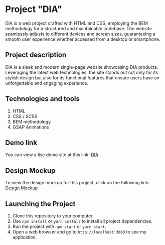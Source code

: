 # Project "DIA"

DIA is a web project crafted with HTML and CSS, employing the BEM methodology for a structured and maintainable codebase. The website seamlessly adjusts to different devices and screen sizes, guaranteeing a smooth user experience whether accessed from a desktop or smartphone.

## Project description

DIA is a sleek and modern single-page website showcasing DIA products. Leveraging the latest web technologies, the site stands out not only for its stylish design but also for its functional features that ensure users have an unforgettable and engaging experience.

## Technologies and tools

1) HTML
2) CSS / SCSS
3) BEM methodology
4) GSAP Animations

## Demo link

You can view a live demo site at this link:  [DIA](https://allagutsul27.github.io/DIA/)

 ## Design Mockup

To view the design mockup for this project, click on the following link: [Design Mockup](https://www.figma.com/file/7qwsWggv9BAxMi2VPhBuPr/Air-(formerly-Dia)?node-id=9138%3A35)

## Launching the Project

1. Clone this repository to your computer.
2. Use `npm install` or `yarn install` to install all project dependencies.
3. Run the project with `npm start` or `yarn start`.
4. Open a web browser and go to `http://localhost:3000` to see my application.
